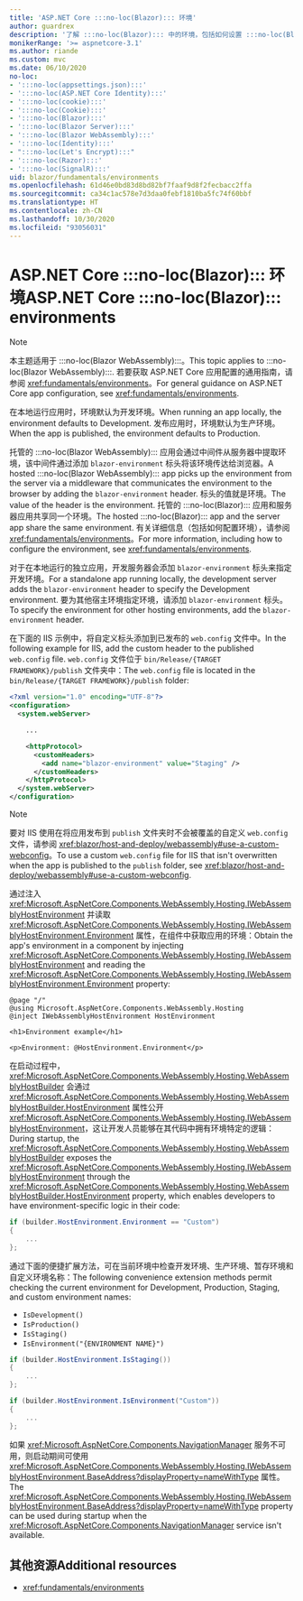```yaml
---
title: 'ASP.NET Core :::no-loc(Blazor)::: 环境'
author: guardrex
description: '了解 :::no-loc(Blazor)::: 中的环境，包括如何设置 :::no-loc(Blazor WebAssembly)::: 应用的环境。'
monikerRange: '>= aspnetcore-3.1'
ms.author: riande
ms.custom: mvc
ms.date: 06/10/2020
no-loc:
- ':::no-loc(appsettings.json):::'
- ':::no-loc(ASP.NET Core Identity):::'
- ':::no-loc(cookie):::'
- ':::no-loc(Cookie):::'
- ':::no-loc(Blazor):::'
- ':::no-loc(Blazor Server):::'
- ':::no-loc(Blazor WebAssembly):::'
- ':::no-loc(Identity):::'
- ":::no-loc(Let's Encrypt):::"
- ':::no-loc(Razor):::'
- ':::no-loc(SignalR):::'
uid: blazor/fundamentals/environments
ms.openlocfilehash: 61d46e0bd83d8bd82bf7faaf9d8f2fecbacc2ffa
ms.sourcegitcommit: ca34c1ac578e7d3daa0febf1810ba5fc74f60bbf
ms.translationtype: HT
ms.contentlocale: zh-CN
ms.lasthandoff: 10/30/2020
ms.locfileid: "93056031"
---
```

# <a name="aspnet-core-no-locblazor-environments"></a><span data-ttu-id="10f57-103">ASP.NET Core :::no-loc(Blazor)::: 环境</span><span class="sxs-lookup"><span data-stu-id="10f57-103">ASP.NET Core :::no-loc(Blazor)::: environments</span></span>

> [!NOTE]
> <span data-ttu-id="10f57-104">本主题适用于 :::no-loc(Blazor WebAssembly):::。</span><span class="sxs-lookup"><span data-stu-id="10f57-104">This topic applies to :::no-loc(Blazor WebAssembly):::.</span></span> <span data-ttu-id="10f57-105">若要获取 ASP.NET Core 应用配置的通用指南，请参阅 <xref:fundamentals/environments>。</span><span class="sxs-lookup"><span data-stu-id="10f57-105">For general guidance on ASP.NET Core app configuration, see <xref:fundamentals/environments>.</span></span>

<span data-ttu-id="10f57-106">在本地运行应用时，环境默认为开发环境。</span><span class="sxs-lookup"><span data-stu-id="10f57-106">When running an app locally, the environment defaults to Development.</span></span> <span data-ttu-id="10f57-107">发布应用时，环境默认为生产环境。</span><span class="sxs-lookup"><span data-stu-id="10f57-107">When the app is published, the environment defaults to Production.</span></span>

<span data-ttu-id="10f57-108">托管的 :::no-loc(Blazor WebAssembly)::: 应用会通过中间件从服务器中提取环境，该中间件通过添加 `blazor-environment` 标头将该环境传达给浏览器。</span><span class="sxs-lookup"><span data-stu-id="10f57-108">A hosted :::no-loc(Blazor WebAssembly)::: app picks up the environment from the server via a middleware that communicates the environment to the browser by adding the `blazor-environment` header.</span></span> <span data-ttu-id="10f57-109">标头的值就是环境。</span><span class="sxs-lookup"><span data-stu-id="10f57-109">The value of the header is the environment.</span></span> <span data-ttu-id="10f57-110">托管的 :::no-loc(Blazor)::: 应用和服务器应用共享同一个环境。</span><span class="sxs-lookup"><span data-stu-id="10f57-110">The hosted :::no-loc(Blazor)::: app and the server app share the same environment.</span></span> <span data-ttu-id="10f57-111">有关详细信息（包括如何配置环境），请参阅 <xref:fundamentals/environments>。</span><span class="sxs-lookup"><span data-stu-id="10f57-111">For more information, including how to configure the environment, see <xref:fundamentals/environments>.</span></span>

<span data-ttu-id="10f57-112">对于在本地运行的独立应用，开发服务器会添加 `blazor-environment` 标头来指定开发环境。</span><span class="sxs-lookup"><span data-stu-id="10f57-112">For a standalone app running locally, the development server adds the `blazor-environment` header to specify the Development environment.</span></span> <span data-ttu-id="10f57-113">要为其他宿主环境指定环境，请添加 `blazor-environment` 标头。</span><span class="sxs-lookup"><span data-stu-id="10f57-113">To specify the environment for other hosting environments, add the `blazor-environment` header.</span></span>

<span data-ttu-id="10f57-114">在下面的 IIS 示例中，将自定义标头添加到已发布的 `web.config` 文件中。</span><span class="sxs-lookup"><span data-stu-id="10f57-114">In the following example for IIS, add the custom header to the published `web.config` file.</span></span> <span data-ttu-id="10f57-115">`web.config` 文件位于 `bin/Release/{TARGET FRAMEWORK}/publish` 文件夹中：</span><span class="sxs-lookup"><span data-stu-id="10f57-115">The `web.config` file is located in the `bin/Release/{TARGET FRAMEWORK}/publish` folder:</span></span>

```xml
<?xml version="1.0" encoding="UTF-8"?>
<configuration>
  <system.webServer>

    ...

    <httpProtocol>
      <customHeaders>
        <add name="blazor-environment" value="Staging" />
      </customHeaders>
    </httpProtocol>
  </system.webServer>
</configuration>
```

> [!NOTE]
> <span data-ttu-id="10f57-116">要对 IIS 使用在将应用发布到 `publish` 文件夹时不会被覆盖的自定义 `web.config` 文件，请参阅 <xref:blazor/host-and-deploy/webassembly#use-a-custom-webconfig>。</span><span class="sxs-lookup"><span data-stu-id="10f57-116">To use a custom `web.config` file for IIS that isn't overwritten when the app is published to the `publish` folder, see <xref:blazor/host-and-deploy/webassembly#use-a-custom-webconfig>.</span></span>

<span data-ttu-id="10f57-117">通过注入 <xref:Microsoft.AspNetCore.Components.WebAssembly.Hosting.IWebAssemblyHostEnvironment> 并读取 <xref:Microsoft.AspNetCore.Components.WebAssembly.Hosting.IWebAssemblyHostEnvironment.Environment> 属性，在组件中获取应用的环境：</span><span class="sxs-lookup"><span data-stu-id="10f57-117">Obtain the app's environment in a component by injecting <xref:Microsoft.AspNetCore.Components.WebAssembly.Hosting.IWebAssemblyHostEnvironment> and reading the <xref:Microsoft.AspNetCore.Components.WebAssembly.Hosting.IWebAssemblyHostEnvironment.Environment> property:</span></span>

```razor
@page "/"
@using Microsoft.AspNetCore.Components.WebAssembly.Hosting
@inject IWebAssemblyHostEnvironment HostEnvironment

<h1>Environment example</h1>

<p>Environment: @HostEnvironment.Environment</p>
```

<span data-ttu-id="10f57-118">在启动过程中，<xref:Microsoft.AspNetCore.Components.WebAssembly.Hosting.WebAssemblyHostBuilder> 会通过 <xref:Microsoft.AspNetCore.Components.WebAssembly.Hosting.WebAssemblyHostBuilder.HostEnvironment> 属性公开 <xref:Microsoft.AspNetCore.Components.WebAssembly.Hosting.IWebAssemblyHostEnvironment>，这让开发人员能够在其代码中拥有环境特定的逻辑：</span><span class="sxs-lookup"><span data-stu-id="10f57-118">During startup, the <xref:Microsoft.AspNetCore.Components.WebAssembly.Hosting.WebAssemblyHostBuilder> exposes the <xref:Microsoft.AspNetCore.Components.WebAssembly.Hosting.IWebAssemblyHostEnvironment> through the <xref:Microsoft.AspNetCore.Components.WebAssembly.Hosting.WebAssemblyHostBuilder.HostEnvironment> property, which enables developers to have environment-specific logic in their code:</span></span>

```csharp
if (builder.HostEnvironment.Environment == "Custom")
{
    ...
};
```

<span data-ttu-id="10f57-119">通过下面的便捷扩展方法，可在当前环境中检查开发环境、生产环境、暂存环境和自定义环境名称：</span><span class="sxs-lookup"><span data-stu-id="10f57-119">The following convenience extension methods permit checking the current environment for Development, Production, Staging, and custom environment names:</span></span>

* `IsDevelopment()`
* `IsProduction()`
* `IsStaging()`
* `IsEnvironment("{ENVIRONMENT NAME}")`

```csharp
if (builder.HostEnvironment.IsStaging())
{
    ...
};

if (builder.HostEnvironment.IsEnvironment("Custom"))
{
    ...
};
```

<span data-ttu-id="10f57-120">如果 <xref:Microsoft.AspNetCore.Components.NavigationManager> 服务不可用，则启动期间可使用 <xref:Microsoft.AspNetCore.Components.WebAssembly.Hosting.IWebAssemblyHostEnvironment.BaseAddress?displayProperty=nameWithType> 属性。</span><span class="sxs-lookup"><span data-stu-id="10f57-120">The <xref:Microsoft.AspNetCore.Components.WebAssembly.Hosting.IWebAssemblyHostEnvironment.BaseAddress?displayProperty=nameWithType> property can be used during startup when the <xref:Microsoft.AspNetCore.Components.NavigationManager> service isn't available.</span></span>

## <a name="additional-resources"></a><span data-ttu-id="10f57-121">其他资源</span><span class="sxs-lookup"><span data-stu-id="10f57-121">Additional resources</span></span>

* <xref:fundamentals/environments>
